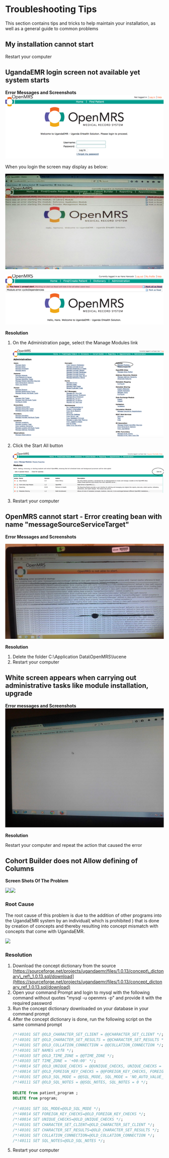 # Troubleshooting Tips

This section contains tips and tricks to help maintain your installation, as well as a general guide to common problems

## My installation cannot start

Restart your computer

## UgandaEMR login screen not available yet system starts

**Error Messages and Screenshots**   
![Login Error no modules started](images/login_error_modules_not_started.png)

When you login the screen may display as below:

![Modules not started errors](images/module_not_started_error-1.jpg)

![Modules not started due to cyclic dependencies](images/module_not_started_error_2.png)

**Resolution**

1. On the Administration page, select the Manage Modules link

   ![Manage Modules](images/manage_modules_link.png)

2. Click the Start All button 

   ![Start All Modules](images/modules_start_all.png)

3. Restart your computer 

## OpenMRS cannot start - Error creating bean with name "messageSourceServiceTarget"

**Error Messages and Screenshots**

![OpenMRS cannot start - Error creating bean of name &quot;messageSourceServiceTarget&quot;](images/error_message_source.jpg)

 **Resolution** 

1. Delete the folder C:\Application Data\OpenMRS\lucene
2. Restart your computer 

## White screen appears when carrying out administrative tasks like module installation, upgrade

 **Error messages and Screenshots**   
![Error - White Screen during operation](images/error_white_screen.jpeg)

 **Resolution** 

Restart your computer and repeat the action that caused the error

## Cohort Builder does not  Allow defining of Columns

**Screen Shots Of The Problem**

![](.gitbook/assets/cohort-builder%20%281%29.jpeg)![](.gitbook/assets/cohortbuilder-problem%20%281%29.jpeg)

### Root Cause

The root cause of this problem is due to the addition of other programs into the UgandaEMR system by an individual\( which is prohibited \) that is done by creation of concepts and thereby resulting into concept mismatch with concepts that come with UgandaEMR.

![](.gitbook/assets/program-problem%20%281%29.jpeg)

### Resolution

1. Download the concept dictionary from the source [https://sourceforge.net/projects/ugandaemr/files/1.0.13/concept\_dictonary\_ref\_1.0.13.sql/download](https://sourceforge.net/projects/ugandaemr/files/1.0.13/concept_dictonary_ref_1.0.13.sql/download)
2. Open your command Prompt and login to mysql  with the following command without quotes  "mysql -u openmrs -p" and provide it with the required password 
3. Run the concept dictionary downloaded on your database in your command prompt
4. After the concept dictionary is done, run the following script on the same command prompt
    ```sql
    /*!40101 SET @OLD_CHARACTER_SET_CLIENT = @@CHARACTER_SET_CLIENT */;
    /*!40101 SET @OLD_CHARACTER_SET_RESULTS = @@CHARACTER_SET_RESULTS */;
    /*!40101 SET @OLD_COLLATION_CONNECTION = @@COLLATION_CONNECTION */;
    /*!40101 SET NAMES utf8 */;
    /*!40103 SET @OLD_TIME_ZONE = @@TIME_ZONE */;
    /*!40103 SET TIME_ZONE = '+00:00' */;
    /*!40014 SET @OLD_UNIQUE_CHECKS = @@UNIQUE_CHECKS, UNIQUE_CHECKS = 0 */;
    /*!40014 SET @OLD_FOREIGN_KEY_CHECKS = @@FOREIGN_KEY_CHECKS, FOREIGN_KEY_CHECKS = 0 */;
    /*!40101 SET @OLD_SQL_MODE = @@SQL_MODE, SQL_MODE = 'NO_AUTO_VALUE_ON_ZERO' */;
    /*!40111 SET @OLD_SQL_NOTES = @@SQL_NOTES, SQL_NOTES = 0 */;
    
    DELETE from patient_program ;
    DELETE from program;
    
    /*!40101 SET SQL_MODE=@OLD_SQL_MODE */;
    /*!40014 SET FOREIGN_KEY_CHECKS=@OLD_FOREIGN_KEY_CHECKS */;
    /*!40014 SET UNIQUE_CHECKS=@OLD_UNIQUE_CHECKS */;
    /*!40101 SET CHARACTER_SET_CLIENT=@OLD_CHARACTER_SET_CLIENT */;
    /*!40101 SET CHARACTER_SET_RESULTS=@OLD_CHARACTER_SET_RESULTS */;
    /*!40101 SET COLLATION_CONNECTION=@OLD_COLLATION_CONNECTION */;
    /*!40111 SET SQL_NOTES=@OLD_SQL_NOTES */;
    ```
5. Restart your computer 

